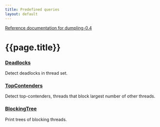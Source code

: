 ```yaml
---
title: Predefined queries
layout: default
---
```

[Reference documentation for dumpling-0.4](.)
# {{page.title}}
### [Deadlocks](./apidocs/com/github/olivergondza/dumpling/query/Deadlocks.html)
Detect deadlocks in thread set.
### [TopContenders](./apidocs/com/github/olivergondza/dumpling/query/TopContenders.html)
Detect top-contenders, threads that block largest number of other threads.
### [BlockingTree](./apidocs/com/github/olivergondza/dumpling/query/BlockingTree.html)
Print trees of blocking threads.

